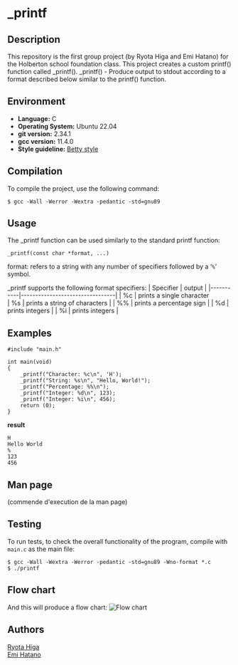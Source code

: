 
# _printf 

## Description
This repository is the first group project (by Ryota Higa and Emi Hatano) for the Holberton school foundation class.
This project creates a custom printf() function called _printf().
 _printf() - Produce output to stdout according to a format described below similar to the printf() function.


## Environment

- **Language:** C
- **Operating System:** Ubuntu 22.04
- **git version:** 2.34.1
- **gcc version:** 11.4.0
-  **Style guideline:**  [Betty style](https://github.com/holbertonschool/Betty/wiki)

## Compilation
To compile the project, use the following command:
```
$ gcc -Wall -Werror -Wextra -pedantic -std=gnu89
```
## Usage
The _printf function can be used similarly to the standard printf function:
```
_printf(const char *format, ...)
```

format: refers to a string with any number of specifiers followed by a ‘`%`’ symbol.

_printf supports the following format specifiers:
| Specifier | output                          |
|-----------|---------------------------------|
| %c        | prints a single character     
| %s        | prints a string of characters   |
| %%        | prints a percentage sign        |
| %d        | prints integers                 |
| %i        | prints integers                 |


## Examples
```
#include "main.h"

int main(void)
{
    _printf("Character: %c\n", 'H');
    _printf("String: %s\n", "Hello, World!");
    _printf("Percentage: %%\n");
    _printf("Integer: %d\n", 123);
    _printf("Integer: %i\n", 456);
    return (0);
}
```
**result**
```
H
Hello World
%
123
456
```
## Man page
(commende d'execution de la man page)

## Testing
To run tests, to check the overall functionality of the program, compile with `main.c` as the main file:
 ```
$ gcc -Wall -Wextra -Werror -pedantic -std=gnu89 -Wno-format *.c
$ ./printf
```

## Flow chart
And this will produce a flow chart:
![Flow chart ](https://github.com/user-attachments/assets/3b03c81c-3eb8-4c4a-b7a8-ce091144054e)

## Authors
[Ryota Higa](https://github.com/Hayama0024)<br>
[Emi Hatano](https://github.com/Emi-H106)
